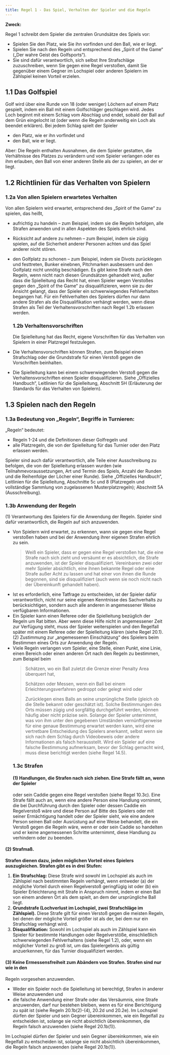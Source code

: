```yaml
---
title: Regel 1 - Das Spiel, Verhalten der Spieler und die Regeln
---
```


**Zweck:**

Regel 1 schreibt dem Spieler die zentralen Grundsätze des Spiels vor:

- Spielen Sie den Platz, wie Sie ihn vorfinden und den Ball, wie er liegt.
- Spielen Sie nach den Regeln und entsprechend des „Spirit of the Game“
  („Der wahre Geist des Golfsports“).
- Sie sind dafür verantwortlich, sich selbst Ihre Strafschläge zuzuschreiben,
  wenn Sie gegen eine Regel verstoßen, damit Sie gegenüber einem Gegner im
  Lochspiel oder anderen Spielern im Zählspiel keinen Vorteil erzielen.

## 1.1 Das Golfspiel

Golf wird über eine Runde von 18 (oder weniger) Löchern auf einem Platz gespielt,
indem ein Ball mit einem Golfschläger geschlagen wird.
Jedes Loch beginnt mit einem Schlag vom Abschlag und endet, sobald der Ball auf
dem Grün eingelocht ist (oder wenn die Regeln anderweitig ein Loch als beendet
erklären).
Bei jedem Schlag spielt der Spieler

- den Platz, wie er ihn vorfindet und
- den Ball, wie er liegt.

Aber: Die Regeln enthalten Ausnahmen, die dem Spieler gestatten, die Verhältnisse
des Platzes zu verändern und vom Spieler verlangen oder es ihm erlauben, den Ball
von einer anderen Stelle als der zu spielen, an der er liegt.

## 1.2 Richtlinien für das Verhalten von Spielern

### 1.2a Von allen Spielern erwartetes Verhalten

Von allen Spielern wird erwartet, entsprechend des „Spirit of the Game“ zu spielen,
das heißt,

- aufrichtig zu handeln – zum Beispiel, indem sie die Regeln befolgen, alle Strafen
  anwenden und in allen Aspekten des Spiels ehrlich sind.
- Rücksicht auf andere zu nehmen – zum Beispiel, indem sie zügig spielen, auf die
  Sicherheit anderer Personen achten und das Spiel anderer nicht stören.
- den Golfplatz zu schonen – zum Beispiel, indem sie Divots zurücklegen und
  festtreten, Bunker einebnen, Pitchmarken ausbessern und den Golfplatz nicht
  unnötig beschädigen.
  Es gibt keine Strafe nach den Regeln, wenn nicht nach diesen Grundsätzen
  gehandelt wird, außer dass die Spielleitung das Recht hat, einen Spieler wegen
  Verstoßes gegen den „Spirit of the Game“ zu disqualifizieren, wenn sie zu der
  Ansicht gelangt, dass der Spieler ein schwerwiegendes Fehlverhalten begangen hat.
  Für ein Fehlverhalten des Spielers dürfen nur dann andere Strafen als
  die Disqualifikation verhängt werden, wenn diese Strafen als Teil der
  Verhaltensvorschriften nach Regel 1.2b erlassen werden.

  ### 1.2b Verhaltensvorschriften

  Die Spielleitung hat das Recht, eigene Vorschriften für das Verhalten von Spielern in
  einer Platzregel festzulegen.

- Die Verhaltensvorschriften können Strafen, zum Beispiel einen Strafschlag oder
  die Grundstrafe für einen Verstoß gegen die Vorschriften beinhalten.
- Die Spielleitung kann bei einem schwerwiegenden Verstoß gegen die
  Verhaltensvorschriften einen Spieler disqualifizieren.
  Siehe „Offizielles Handbuch“, Leitlinien für die Spielleitung, Abschnitt 5H
  (Erläuterung der Standards für das Verhalten von Spielern).

## 1.3 Spielen nach den Regeln

### 1.3a Bedeutung von „Regeln“, Begriffe in Turnieren:

„Regeln“ bedeutet:

- Regeln 1-24 und die Definitionen dieser Golfregeln und
- alle Platzregeln, die von der Spielleitung für das Turnier oder den Platz erlassen
  werden.

Spieler sind auch dafür verantwortlich, alle Teile einer Ausschreibung zu befolgen,
die von der Spielleitung erlassen wurden (wie Teilnahmevoraussetzungen, Art und
Termin des Spiels, Anzahl der Runden und die Reihenfolge der Löcher einer Runde).
Siehe „Offizielles Handbuch“, Leitlinien für die Spielleitung, Abschnitte 5c und 8
(Platzregeln und vollständige Sammlung von zugelassenen Musterplatzregeln);
Abschnitt 5A (Ausschreibung).

### 1.3b Anwendung der Regeln

(1) Verantwortung des Spielers für die Anwendung der Regeln. Spieler sind dafür
verantwortlich, die Regeln auf sich anzuwenden.

- Von Spielern wird erwartet, zu erkennen, wann sie gegen eine Regel verstoßen
  haben und bei der Anwendung ihrer eigenen Strafen ehrlich zu sein.
  > Weiß ein Spieler, dass er gegen eine Regel verstoßen hat, die eine Strafe
  > nach sich zieht und versäumt er es absichtlich, die Strafe anzuwenden, ist
  > der Spieler disqualifiziert.
  > Vereinbaren zwei oder mehr Spieler absichtlich, eine ihnen bekannte Regel
  > oder eine Strafe außer Acht zu lassen und hat einer von ihnen die Runde
  > begonnen, sind sie disqualifiziert (auch wenn sie noch nicht nach der
  > Übereinkunft gehandelt haben).
- Ist es erforderlich, eine Tatfrage zu entscheiden, ist der Spieler dafür
  verantwortlich, nicht nur seine eigenen Kenntnisse des Sachverhalts
  zu berücksichtigen, sondern auch alle anderen in angemessener Weise
  verfügbaren Informationen.
- Ein Spieler kann einen Referee oder die Spielleitung bezüglich der Regeln um
  Rat bitten. Aber wenn diese Hilfe nicht in angemessener Zeit zur Verfügung
  steht, muss der Spieler weiterspielen und den Regelfall später mit einem
  Referee oder der Spielleitung klären (siehe Regel 20.1).
  (2) Zustimmung zur „angemessenen Einschätzung“ des Spielers beim Bestimmen
  eines Orts zur Anwendung der Regeln.
- Viele Regeln verlangen vom Spieler, eine Stelle, einen Punkt, eine Linie, einen
  Bereich oder einen anderen Ort nach den Regeln zu bestimmen, zum Beispiel
  beim
  > Schätzen, wo ein Ball zuletzt die Grenze einer Penalty Area überquert hat,
  >
  > Schätzen oder Messen, wenn ein Ball bei einem Erleichterungsverfahren
  > gedroppt oder gelegt wird oder
  >
  > Zurücklegen eines Balls an seine ursprüngliche Stelle (gleich ob die Stelle
  > bekannt oder geschätzt ist).
  > Solche Bestimmungen des Orts müssen zügig und sorgfältig durchgeführt
  > werden, können häufig aber nicht präzise sein.
  > Solange der Spieler unternimmt, was von ihm unter den gegebenen Umständen
  > vernünftigerweise für eine genaue Bestimmung erwartet werden kann, wird eine
  > vertretbare Entscheidung des Spielers anerkannt, selbst wenn sie sich nach dem
  > Schlag durch Videobeweis oder andere Informationen als falsch herausstellt.
  > Wird ein Spieler auf eine falsche Bestimmung aufmerksam, bevor der Schlag
  > gemacht wird, muss diese berichtigt werden (siehe Regel 14.5).
  ### 1.3c Strafen
  #### (1) Handlungen, die Strafen nach sich ziehen. Eine Strafe fällt an, wenn der Spieler
  oder sein Caddie gegen eine Regel verstoßen (siehe Regel 10.3c).
  Eine Strafe fällt auch an, wenn
  eine andere Person eine Handlung vornimmt, die bei Durchführung durch den
  Spieler oder dessen Caddie ein Regelverstoß wäre und diese Person auf Bitte
  des Spielers oder mit seiner Ermächtigung handelt oder
  der Spieler sieht, wie eine andere Person seinen Ball oder Ausrüstung auf eine
  Weise behandelt, die ein Verstoß gegen die Regeln wäre, wenn er oder sein
  Caddie so handelten und er keine angemessenen Schritte unternimmt, diese
  Handlung zu verhindern oder zu beenden.

#### (2) Strafmaß.

**Strafen dienen dazu, jeden möglichen Vorteil eines Spielers auszugleichen. Strafen gibt es in drei Stufen:**

1. **Ein Strafschlag:**
   Diese Strafe wird sowohl im Lochspiel als auch im Zählspiel
   nach bestimmten Regeln verhängt, wenn entweder (a) der mögliche Vorteil
   durch einen Regelverstoß geringfügig ist oder (b) ein Spieler Erleichterung mit
   Strafe in Anspruch nimmt, indem er einen Ball von einem anderen Ort als dem
   spielt, an dem der ursprüngliche Ball liegt.
2. **Grundstrafe (Lochverlust im Lochspiel, zwei Strafschläge im Zählspiel).**
   Diese Strafe gilt für einen Verstoß gegen die meisten Regeln, bei denen der mögliche
   Vorteil größer ist als der, bei dem nur ein Strafschlag verhängt wird.
3. **Disqualifikation:** Sowohl im Lochspiel als auch im Zählspiel kann ein
   Spieler für bestimmte Handlungen oder Regelverstöße, einschließlich
   schwerwiegenden Fehlverhaltens (siehe Regel 1.2), oder, wenn ein möglicher
   Vorteil zu groß ist, um das Spielergebnis als gültig anzuerkennen, für das
   Turnier disqualifiziert werden.

#### (3) Keine Ermessensfreiheit zum Abändern von Strafen. Strafen sind nur wie in den

Regeln vorgesehen anzuwenden.

- Weder ein Spieler noch die Spielleitung ist berechtigt, Strafen in anderer
  Weise anzuwenden und
- die falsche Anwendung einer Strafe oder das Versäumnis, eine Strafe
  anzuwenden, darf nur bestehen bleiben, wenn es für eine Berichtigung zu spät
  ist (siehe Regeln 20.1b(2)-(4), 20.2d und 20.2e).
  Im Lochspiel dürfen der Spieler und sein Gegner übereinkommen, wie ein
  Regelfall zu entscheiden ist, solange sie nicht absichtlich übereinkommen, die
  Regeln falsch anzuwenden (siehe Regel 20.1b(1)).

Im Lochspiel dürfen der Spieler und sein Gegner übereinkommen, wie ein
Regelfall zu entscheiden ist, solange sie nicht absichtlich übereinkommen, die
Regeln falsch anzuwenden (siehe Regel 20.1b(1)).
